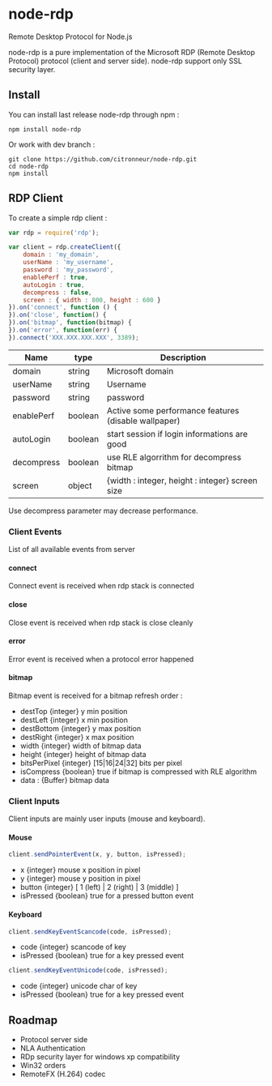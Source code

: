 node-rdp
========

Remote Desktop Protocol for Node.js

node-rdp is a pure implementation of the Microsoft RDP (Remote Desktop Protocol) protocol (client and server side). node-rdp support only SSL security layer.

## Install

You can install last release node-rdp through npm :

```
npm install node-rdp
```

Or work with dev branch :

```
git clone https://github.com/citronneur/node-rdp.git
cd node-rdp
npm install
```

## RDP Client

To create a simple rdp client : 

```javascript
var rdp = require('rdp');

var client = rdp.createClient({ 
	domain : 'my_domain', 
	userName : 'my_username',
	password : 'my_password',
	enablePerf : true,
	autoLogin : true,
	decompress : false,
	screen : { width : 800, height : 600 }
}).on('connect', function () {
}).on('close', function() {
}).on('bitmap', function(bitmap) {
}).on('error', function(err) {
}).connect('XXX.XXX.XXX.XXX', 3389);
```

Name | type | Description
-----|------|------------
domain|string|Microsoft domain
userName|string|Username
password|string|password
enablePerf|boolean|Active some performance features (disable wallpaper)
autoLogin|boolean|start session if login informations are good
decompress|boolean|use RLE algorrithm for decompress bitmap
screen|object|{width : integer, height : integer} screen size

Use decompress parameter may decrease performance.

### Client Events

List of all available events from server

#### connect

Connect event is received when rdp stack is connected

#### close

Close event is received when rdp stack is close cleanly

#### error

Error event is received when a protocol error happened

#### bitmap

Bitmap event is received for a bitmap refresh order :

* destTop {integer} y min position
* destLeft {integer} x min position
* destBottom {integer} y max position
* destRight {integer} x max position 
* width {integer} width of bitmap data
* height {integer} height of bitmap data
* bitsPerPixel {integer} [15|16|24|32] bits per pixel
* isCompress {boolean} true if bitmap is compressed with RLE algorithm
* data : {Buffer} bitmap data

### Client Inputs

Client inputs are mainly user inputs (mouse and keyboard).

#### Mouse

```javascript
client.sendPointerEvent(x, y, button, isPressed);
```

* x {integer} mouse x position in pixel
* y {integer} mouse y position in pixel
* button {integer} [ 1 (left) | 2 (right) | 3 (middle) ]
* isPressed {boolean} true for a pressed button event

#### Keyboard

```javascript
client.sendKeyEventScancode(code, isPressed);
```

* code {integer} scancode of key
* isPressed {boolean} true for a key pressed event

```javascript
client.sendKeyEventUnicode(code, isPressed);
```

* code {integer} unicode char of key
* isPressed {boolean} true for a key pressed event

## Roadmap

* Protocol server side
* NLA Authentication
* RDp security layer for windows xp compatibility
* Win32 orders
* RemoteFX (H.264) codec
